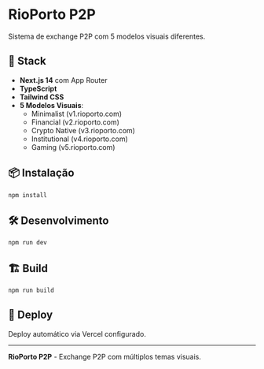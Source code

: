 # RioPorto P2P

Sistema de exchange P2P com 5 modelos visuais diferentes.

## 🚀 Stack

- **Next.js 14** com App Router
- **TypeScript** 
- **Tailwind CSS**
- **5 Modelos Visuais**:
  - Minimalist (v1.rioporto.com)
  - Financial (v2.rioporto.com)
  - Crypto Native (v3.rioporto.com)
  - Institutional (v4.rioporto.com)
  - Gaming (v5.rioporto.com)

## 📦 Instalação

```bash
npm install
```

## 🛠️ Desenvolvimento

```bash
npm run dev
```

## 🏗️ Build

```bash
npm run build
```

## 🚀 Deploy

Deploy automático via Vercel configurado.

---

**RioPorto P2P** - Exchange P2P com múltiplos temas visuais.